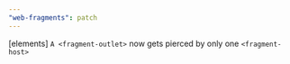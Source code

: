 ```yaml
---
"web-fragments": patch
---
```


[elements] `A <fragment-outlet>` now gets pierced by only one `<fragment-host>`
